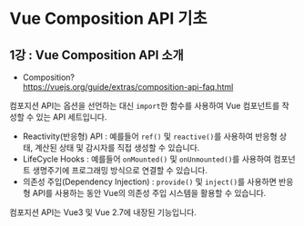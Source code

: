 # Vue Composition API 기초 

## 1강 : Vue Composition API 소개

* Composition?  
https://vuejs.org/guide/extras/composition-api-faq.html

컴포지션 API는 옵션을 선언하는 대신 `import`한 함수를 사용하여 Vue 컴포넌트를 작성할 수 있는 API 세트입니다. 
* Reactivity(반응형) API : 예를들어 `ref()` 및 `reactive()`를 사용하여 반응형 상태, 계산된 상태 및 감시자를 직접 생성할 수 있습니다. 
* LifeCycle Hooks : 예를들어 `onMounted()` 및 `onUnmounted()`를 사용하여 컴포넌트 생명주기에 프로그래밍 방식으로 연결할 수 있습니다. 
* 의존성 주입(Dependency Injection) : `provide()` 및 `inject()`를 사용하면 반응형 API를 사용하는 동안 Vue의 의존성 주입 시스템을 활용할 수 있습니다. 

컴포지션 API는 Vue3 및 Vue 2.7에 내장된 기능입니다. 